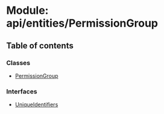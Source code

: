 # Module: api/entities/PermissionGroup

## Table of contents

### Classes

- [PermissionGroup](../wiki/api.entities.PermissionGroup.PermissionGroup)

### Interfaces

- [UniqueIdentifiers](../wiki/api.entities.PermissionGroup.UniqueIdentifiers)
